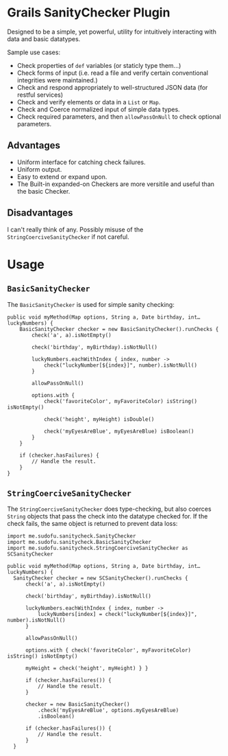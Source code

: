 # Grails SanityChecker Plugin

Designed to be a simple, yet powerful, utility for intuitively interacting with
data and basic datatypes.

Sample use cases:

  * Check properties of `def` variables (or staticly type them...)
  * Check forms of input (i.e. read a file and verify certain conventional
    integrities were maintained.)
  * Check and respond appropriately to well-structured JSON data (for restful
    services)
  * Check and verify elements or data in a `List` or `Map`.
  * Check and Coerce normalized input of simple data types.
  * Check required parameters, and then `allowPassOnNull` to check optional
    parameters.

## Advantages

  * Uniform interface for catching check failures.
  * Uniform output.
  * Easy to extend or expand upon.
  * The Built-in expanded-on Checkers are more versitile and useful than the
    basic Checker.

## Disadvantages

I can't really think of any. Possibly misuse of the 
`StringCoerciveSanityChecker` if not careful.

# Usage

## `BasicSanityChecker`

The `BasicSanityChecker` is used for simple sanity checking:

    public void myMethod(Map options, String a, Date birthday, int… luckyNumbers) {
        BasicSanityChecker checker = new BasicSanityChecker().runChecks {
            check('a', a).isNotEmpty()

            check('birthday', myBirthday).isNotNull()

            luckyNumbers.eachWithIndex { index, number -> 
                check("luckyNumber[${index}]", number).isNotNull() 
            }

            allowPassOnNull()

            options.with { 
                check('favoriteColor', myFavoriteColor) isString() isNotEmpty()

                check('height', myHeight) isDouble()

                check('myEyesAreBlue', myEyesAreBlue) isBoolean() 
            } 
        }

        if (checker.hasFailures) { 
            // Handle the result. 
        } 
    }

## `StringCoerciveSanityChecker`

The `StringCoerciveSanityChecker` does type-checking, but also coerces
`String` objects that pass the check into the datatype checked for. If the
check fails, the same object is returned to prevent data loss:

    import me.sudofu.sanitycheck.SanityChecker
    import me.sudofu.sanitycheck.BasicSanityChecker
    import me.sudofu.sanitycheck.StringCoerciveSanityChecker as SCSanityChecker

    public void myMethod(Map options, String a, Date birthday, int… luckyNumbers) { 
      SanityChecker checker = new SCSanityChecker().runChecks { 
          check('a', a).isNotEmpty()

          check('birthday', myBirthday).isNotNull()

          luckyNumbers.eachWithIndex { index, number -> 
              luckyNumbers[index] = check("luckyNumber[${index}]", number).isNotNull() 
          }

          allowPassOnNull()

          options.with { check('favoriteColor', myFavoriteColor) isString() isNotEmpty()

          myHeight = check('height', myHeight) } }

          if (checker.hasFailures()) { 
              // Handle the result. 
          }

          checker = new BasicSanityChecker() 
              .check('myEyesAreBlue', options.myEyesAreBlue) 
              .isBoolean()

          if (checker.hasFailures()) { 
              // Handle the result. 
          } 
      }
